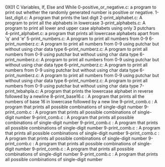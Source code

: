 0X01 C Variables, If, Else and While
0-positive_or_negative.c: a program to print out whether the randomly generated number is positive or negative.
1-last_digit.c: A program that prints the last digit
2-print_alphabet.c: A program to print all the alphabets in lowercase
3-print_alphabets.c: A program to print all lower and upper case alphabets using only 3 putchars
4-print_alphabet.c: a program that prints all lowercase alphabets apart from 'q' and 'e'
5-print_numbers.c: A program to print all numbers from 0-9
6-print_numberz.c: A program to print all numbers from 0-9 using putchar but without using char data type
6-print_numberz.c: A program to print all numbers from 0-9 using putchar but without using char data type
6-print_numberz.c: A program to print all numbers from 0-9 using putchar but without using char data type
6-print_numberz.c: A program to print all numbers from 0-9 using putchar but without using char data type
6-print_numberz.c: A program to print all numbers from 0-9 using putchar but without using char data type
6-print_numberz.c: A program to print all numbers from 0-9 using putchar but without using char data type
7-print_tebahpla.c: A program that prints the lowercase alphabet in reverse followed by a newline
8-print_base16.c : A program that prints all the numbers of base 16 in lowercase followed by a new line
9-print_comb.c : A program that prints all possible combinations of single-digit number
9-print_comb.c : A program that prints all possible combinations of single-digit number
9-print_comb.c : A program that prints all possible combinations of single-digit number
9-print_comb.c : A program that prints all possible combinations of single-digit number
9-print_comb.c : A program that prints all possible combinations of single-digit number
9-print_comb.c : A program that prints all possible combinations of single-digit number
9-print_comb.c : A program that prints all possible combinations of single-digit number
9-print_comb.c : A program that prints all possible combinations of single-digit number
9-print_comb.c : A program that prints all possible combinations of single-digit number
